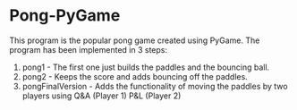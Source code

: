 # Pong-PyGame
This program is the popular pong game created using PyGame.
The program has been implemented in 3 steps:
1) pong1 - The first one just builds the paddles and the bouncing ball.
2) pong2 - Keeps the score and adds bouncing off the paddles.
3) pongFinalVersion - Adds the functionality of moving the paddles by two players using Q&A (Player 1) P&L (Player 2)
